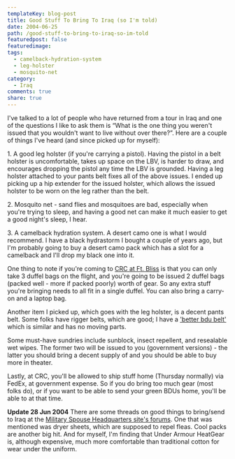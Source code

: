 ```yaml
---
templateKey: blog-post
title: Good Stuff To Bring To Iraq (so I'm told)
date: 2004-06-25
path: /good-stuff-to-bring-to-iraq-so-im-told
featuredpost: false
featuredimage:
tags:
  - camelback-hydration-system
  - leg-holster
  - mosquito-net
category:
  - Iraq
comments: true
share: true
---
```


I've talked to a lot of people who have returned from a tour in Iraq and one of the questions I like to ask them is “What is the one thing you weren't issued that you wouldn't want to live without over there?”. Here are a couple of things I've heard (and since picked up for myself):

1\. A good leg holster (if you're carrying a pistol). Having the pistol in a belt holster is uncomfortable, takes up space on the LBV, is harder to draw, and encourages dropping the pistol any time the LBV is grounded. Having a leg holster attached to your pants belt fixes all of the above issues. I ended up picking up a hip extender for the issued holster, which allows the issued holster to be worn on the leg rather than the belt.

2\. Mosquito net - sand flies and mosquitoes are bad, especially when you're trying to sleep, and having a good net can make it much easier to get a good night's sleep, I hear.

3\. A camelback hydration system. A desert camo one is what I would recommend. I have a black hydrastorm I bought a couple of years ago, but I'm probably going to buy a desert camo pack which has a slot for a camelback and I'll drop my black one into it.

One thing to note if you're coming to [CRC at Ft. Bliss](http://www.bliss.army.mil/LocalUnitLinks/crc/default.htm) is that you can only take 3 duffel bags on the flight, and you're going to be issued 2 duffel bags (packed well - more if packed poorly) worth of gear. So any extra stuff you're bringing needs to all fit in a single duffel. You can also bring a carry-on and a laptop bag.

Another item I picked up, which goes with the leg holster, is a decent pants belt. Some folks have rigger belts, which are good; I have a ['better bdu belt'](http://www.usmilitarysurplus.com/surpluscatalog/product_info.php?products_id=1541) which is similar and has no moving parts.

Some must-have sundries include sunblock, insect repellent, and resealable wet wipes. The former two will be issued to you (government versions) - the latter you should bring a decent supply of and you should be able to buy more in theater.

Lastly, at CRC, you'll be allowed to ship stuff home (Thursday normally) via FedEx, at government expense. So if you do bring too much gear (most folks do), or if you want to be able to send your green BDUs home, you'll be able to at that time.

**Update 28 Jun 2004** There are some threads on good things to bring/send to Iraq at the [Military Spouse Headquarters site's forums](http://mshq.net). One that was mentioned was dryer sheets, which are supposed to repel fleas. Cool packs are another big hit. And for myself, I'm finding that Under Armour HeatGear is, although expensive, much more comfortable than traditional cotton for wear under the uniform.
